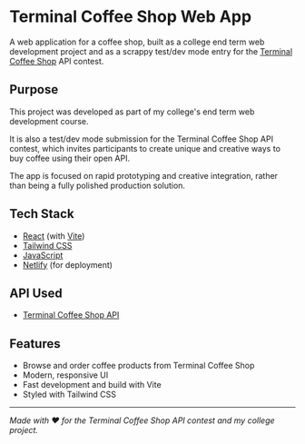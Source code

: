 # Terminal Coffee Shop Web App

A web application for a coffee shop, built as a college end term web development project and as a scrappy test/dev mode entry for the [Terminal Coffee Shop](https://www.terminal.shop/) API contest.

## Purpose
This project was developed as part of my college's end term web development course.

It is also a test/dev mode submission for the Terminal Coffee Shop API contest, which invites participants to create unique and creative ways to buy coffee using their open API.

The app is focused on rapid prototyping and creative integration, rather than being a fully polished production solution.

## Tech Stack
- [React](https://react.dev/) (with [Vite](https://vitejs.dev/))
- [Tailwind CSS](https://tailwindcss.com/)
- [JavaScript](https://developer.mozilla.org/en-US/docs/Web/JavaScript)
- [Netlify](https://www.netlify.com/) (for deployment)

## API Used
- [Terminal Coffee Shop API](https://www.terminal.shop/api)

## Features
- Browse and order coffee products from Terminal Coffee Shop
- Modern, responsive UI
- Fast development and build with Vite
- Styled with Tailwind CSS

---

*Made with ❤️ for the Terminal Coffee Shop API contest and my college project.*
